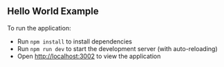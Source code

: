 ## Hello World Example

To run the application:
- Run `npm install` to install dependencies
- Run `npm run dev` to start the development server (with auto-reloading)
- Open [http://localhost:3002](http://localhost:3002) to view the application
